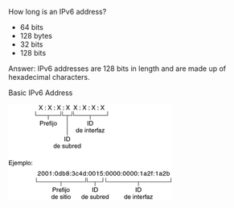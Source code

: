 How long is an IPv6 address?

- 64 bits
- 128 bytes
- 32 bits
- 128 bits


Answer: 
IPv6 addresses are 128 bits in length and are made up of hexadecimal characters. 


Basic IPv6 Address

![alt text](basic_ipv6_address.png)
